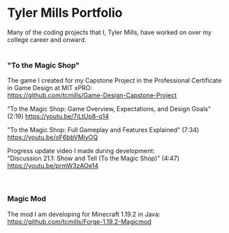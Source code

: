 # Tyler Mills Portfolio

Many of the coding projects that I, Tyler Mills, have worked on over my college career and onward.
  <br/>
  <br/>
### "To the Magic Shop"<br/>
The game I created for my Capstone Project in the Professional Certificate in Game Design at MIT xPRO:<br/>
https://github.com/tcmills/Game-Design-Capstone-Project

"To the Magic Shop: Game Overview, Expectations, and Design Goals" (2:19) https://youtu.be/7iLtUp8-q14

"To the Magic Shop: Full Gameplay and Features Explained" (7:34) https://youtu.be/oF6bbVMiyOQ

Progress update video I made during development:<br/>
"Discussion 21.1: Show and Tell (To the Magic Shop)" (4:47) https://youtu.be/prmW3zAOe14
  <br/>
  <br/>
  <br/>
### Magic Mod
The mod I am developing for Minecraft 1.19.2 in Java:<br/>
https://github.com/tcmills/Forge-1.19.2-Magicmod


